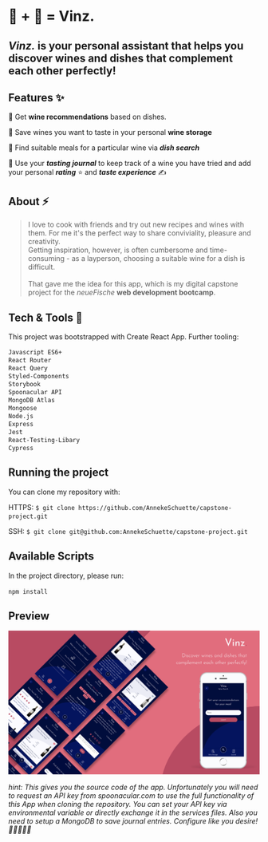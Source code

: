 # 🍷 + 🍱 = Vinz.

## _**Vinz.**_ is your personal assistant that helps you discover wines and dishes that complement each other perfectly!

## Features ✨

🍷 Get **wine recommendations** based on dishes.

💖 Save wines you want to taste in your personal ****wine storage****

🍛 Find suitable meals for a particular wine via **_dish search_**

📔 Use your _**tasting journal**_ to keep track of a wine you have tried and add your personal _**rating**_ ⭐️ and _**taste experience**_ ✍️

## About ⚡️

> I love to cook with friends and try out new recipes and wines with them. For me it's the perfect way to share conviviality, pleasure and creativity. <br />
> Getting inspiration, however, is often cumbersome and time-consuming - as a layperson, choosing a suitable wine for a dish is difficult. <br /><br />
> That gave me the idea for this app, which is my digital capstone project for the _neueFische_ **web development bootcamp**.<br />

## Tech & Tools 🚀

This project was bootstrapped with Create React App. Further tooling:

    Javascript ES6+
    React Router
    React Query
    Styled-Components
    Storybook
    Spoonacular API
    MongoDB Atlas
    Mongoose
    Node.js
    Express
    Jest
    React-Testing-Libary
    Cypress

## Running the project

You can clone my repository with:

HTTPS:
`$ git clone https://github.com/AnnekeSchuette/capstone-project.git`

SSH:
`$ git clone git@github.com:AnnekeSchuette/capstone-project.git`

## Available Scripts

In the project directory, please run:

`npm install`

## Preview

![App Preview Mockup](./client/public/Vinz-screen-mockup_en.png)

_hint: This gives you the source code of the app. Unfortunately you will need to request an API key from spoonacular.com to use the full functionality of this App when cloning the repository. You can set your API key via environmental variable or directly exchange it in the services files. Also you need to setup a MongoDB to save journal entries. Configure like you desire! 👩🏻‍🦰✌🏻_
